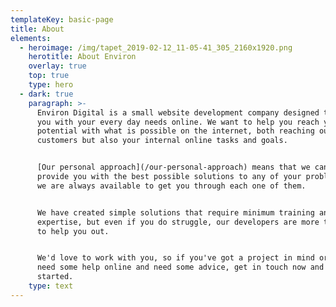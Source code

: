 ```yaml
---
templateKey: basic-page
title: About
elements:
  - heroimage: /img/tapet_2019-02-12_11-05-41_305_2160x1920.png
    herotitle: About Environ
    overlay: true
    top: true
    type: hero
  - dark: true
    paragraph: >-
      Environ Digital is a small website development company designed to help
      you with your every day needs online. We want to help you reach your
      potential with what is possible on the internet, both reaching out to your
      customers but also your internal online tasks and goals.


      [Our personal approach](/our-personal-approach) means that we can directly
      provide you with the best possible solutions to any of your problems, and
      we are always available to get you through each one of them.


      We have created simple solutions that require minimum training and
      expertise, but even if you do struggle, our developers are more than happy
      to help you out.


      We'd love to work with you, so if you've got a project in mind or just
      need some help online and need some advice, get in touch now and we'll get
      started.
    type: text
---
```


